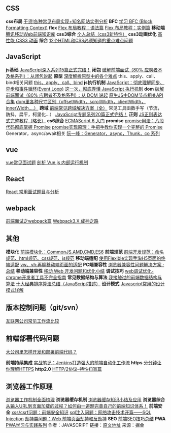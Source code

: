 ## **CSS**

**css布局**
[干货!各种常见布局实现+知名网站实例分析](http://link.zhihu.com/?target=https%3A//juejin.im/post/5aa252ac518825558001d5de)
**BFC**
[学习 BFC (Block Formatting Context)](http://link.zhihu.com/?target=https%3A//juejin.im/post/59b73d5bf265da064618731d)
**flex**
[Flex 布局教程：语法篇](http://link.zhihu.com/?target=https%3A//link.juejin.im/%3Ftarget%3Dhttp%253A%252F%252Fwww.ruanyifeng.com%252Fblog%252F2015%252F07%252Fflex-grammar.html)
[Flex 布局教程：实例篇](http://link.zhihu.com/?target=https%3A//link.juejin.im/%3Ftarget%3Dhttp%253A%252F%252Fwww.ruanyifeng.com%252Fblog%252F2015%252F07%252Fflex-examples.html)
**移动端**
[腾讯移动Web前端知识库](http://link.zhihu.com/?target=https%3A//link.juejin.im/%3Ftarget%3Dhttps%253A%252F%252Fgithub.com%252Fhoosin%252Fmobile-web-favorites)
**css3综合**
[个人总结（css3新特性）](http://link.zhihu.com/?target=https%3A//juejin.im/post/5a0c184c51882531926e4294)
**css3动画优化**
[高性能 CSS3 动画](http://link.zhihu.com/?target=https%3A//link.juejin.im/%3Ftarget%3Dhttps%253A%252F%252Fgithub.com%252FAlloyTeam%252FMars%252Fblob%252Fmaster%252Fperformance%252Fhigh-performance-css3-animation.md)
**综合**
[12个HTML和CSS必须知道的重点难点问题](http://link.zhihu.com/?target=https%3A//juejin.im/post/5a954add6fb9a06348538c0d)

##  **JavaScript**

**js基础**
[JavaScript深入系列15篇正式完结！](http://link.zhihu.com/?target=https%3A//juejin.im/post/59278e312f301e006c2e1510)
**闭包**
[破解前端面试（80% 应聘者不及格系列）：从闭包说起](http://link.zhihu.com/?target=https%3A//juejin.im/post/58f1fa6a44d904006cf25d22)
**原型**
[深度解析原型中的各个难点](http://link.zhihu.com/?target=https%3A//juejin.im/post/5aa78fe66fb9a028d2079ca4)
this、apply、call、bind相关问题
[this、apply、call、bind](http://link.zhihu.com/?target=https%3A//juejin.im/post/59bfe84351882531b730bac2)
**js执行机制**
[JavaScript：彻底理解同步、异步和事件循环(Event Loop)](http://link.zhihu.com/?target=https%3A//link.juejin.im/%3Ftarget%3Dhttps%253A%252F%252Fsegmentfault.com%252Fa%252F1190000004322358)
[这一次，彻底弄懂 JavaScript 执行机制](http://link.zhihu.com/?target=https%3A//juejin.im/post/59e85eebf265da430d571f89)
**dom**
[破解前端面试（80% 应聘者不及格系列）：从 DOM 说起](http://link.zhihu.com/?target=https%3A//juejin.im/post/58f558efac502e006c3e5c97)
[原生JS中DOM节点相关API合集](http://link.zhihu.com/?target=https%3A//link.juejin.im/%3Ftarget%3Dhttps%253A%252F%252Fmicrozz.com%252F2017%252F04%252F06%252Fjsdom%252F)
[dom里各种尺寸区别（offsetWidth，scrollWidth，clientWidth，innerWidth....）](http://link.zhihu.com/?target=https%3A//link.juejin.im/%3Ftarget%3Dhttps%253A%252F%252Fgithub.com%252Fpramper%252FBlog%252Fissues%252F10)
**跨域**
[前端常见跨域解决方案（全）](http://link.zhihu.com/?target=https%3A//link.juejin.im/%3Ftarget%3Dhttps%253A%252F%252Fsegmentfault.com%252Fa%252F1190000011145364)
常见工具函数手写（节流，防抖，扁平，柯里化...）
[JavaScript专题系列20篇正式完结！](http://link.zhihu.com/?target=https%3A//juejin.im/post/59eff1fb6fb9a044ff30a942)
**正则**
[JS正则表达式完整教程（略长）](http://link.zhihu.com/?target=https%3A//juejin.im/post/5965943ff265da6c30653879)
**es6综合**
[ECMAScript 6 入门](http://link.zhihu.com/?target=https%3A//link.juejin.im/%3Ftarget%3Dhttp%253A%252F%252Fes6.ruanyifeng.com%252F)
**promise**
[promise用法：八段代码彻底掌握 Promise](http://link.zhihu.com/?target=https%3A//juejin.im/post/597724c26fb9a06bb75260e8)
[promise实现原理：手把手教你实现一个完整的 Promise](http://link.zhihu.com/?target=https%3A//juejin.im/post/5b16800fe51d4506ae719bae)
Generator，async/await相关
[阮一峰：Generator，async，Thunk，co 系列](http://link.zhihu.com/?target=https%3A//link.juejin.im/%3Ftarget%3Dhttp%253A%252F%252Fwww.ruanyifeng.com%252Fblog%252F2015%252F04%252Fgenerator.html)

##  **vue**

[vue常见面试题](http://link.zhihu.com/?target=https%3A//juejin.im/post/5aa00229f265da239b40fc02)
[剖析 Vue.js 内部运行机制](http://link.zhihu.com/?target=https%3A//juejin.im/book/5a36661851882538e2259c0f)

##  **React**

[React 常用面试题目与分析](http://link.zhihu.com/?target=https%3A//link.juejin.im/%3Ftarget%3Dhttps%253A%252F%252Fzhuanlan.zhihu.com%252Fp%252F24856035%2523tipjar)

##  **webpack**

[前端面试之webpack篇](http://link.zhihu.com/?target=https%3A//juejin.im/post/59cb6307f265da064e1f65b9%23heading-5)
[Webpack3.X 成神之路](http://link.zhihu.com/?target=https%3A//link.juejin.im/%3Ftarget%3Dhttp%253A%252F%252Fjspang.com%252F2017%252F09%252F16%252Fwebpack3-2%252F)

##  **其他**

**模块化**
[前端模块化：CommonJS,AMD,CMD,ES6](http://link.zhihu.com/?target=https%3A//juejin.im/post/5aaa37c8f265da23945f365c)
**前端规范**
[前端开发规范：命名规范、html规范、css规范、js规范](http://link.zhihu.com/?target=https%3A//juejin.im/post/592d4a5b0ce463006b43b6da)
**移动端适配**
[使用Flexible实现手淘H5页面的终端适配](http://link.zhihu.com/?target=https%3A//link.juejin.im/%3Ftarget%3Dhttps%253A%252F%252Fgithub.com%252Famfe%252Farticle%252Fissues%252F17)
[vw、vh:再聊移动端页面的适配](http://link.zhihu.com/?target=https%3A//link.juejin.im/%3Ftarget%3Dhttps%253A%252F%252Fwww.w3cplus.com%252Fcss%252Fvw-for-layout.html)
**PC端兼容性**
[浏览器兼容性问题解决方案 · 总结](http://link.zhihu.com/?target=https%3A//juejin.im/post/59a3f2fe6fb9a0249471cbb4)
**移动端兼容性**
[移动 Web 开发问题和优化小结](http://link.zhihu.com/?target=https%3A//juejin.im/post/5ab4f1066fb9a028e11fe49c)
**调试技巧**
[web调试优化-chrome开发者工具不完全指南](http://link.zhihu.com/?target=https%3A//juejin.im/post/59ffad656fb9a0450b65c4c0)
**常见数据结构与算法**
[我接触过的前端数据结构与算法](http://link.zhihu.com/?target=https%3A//juejin.im/post/5958bac35188250d892f5c91)
[十大经典排序算法总结（JavaScript描述）](http://link.zhihu.com/?target=https%3A//juejin.im/post/57dcd394a22b9d00610c5ec8)
**设计模式**
[Javascript常用的设计模式详解](http://link.zhihu.com/?target=https%3A//link.juejin.im/%3Ftarget%3Dhttps%253A%252F%252Fwww.cnblogs.com%252Ftugenhua0707%252Fp%252F5198407.html)

##  **版本控制问题（git/svn）**

[互联网公司常见工作流比较](http://link.zhihu.com/?target=https%3A//link.juejin.im/%3Ftarget%3Dhttps%253A%252F%252Fgithub.com%252Fgeeeeeeeeek%252Fgit-recipes%252Fwiki%252F3.5-%2525E5%2525B8%2525B8%2525E8%2525A7%252581%2525E5%2525B7%2525A5%2525E4%2525BD%25259C%2525E6%2525B5%252581%2525E6%2525AF%252594%2525E8%2525BE%252583)

##  **前端部署代码问题**

[大公司里怎样开发和部署前端代码？](http://link.zhihu.com/?target=https%3A//link.juejin.im/%3Ftarget%3Dhttps%253A%252F%252Fwww.zhihu.com%252Fquestion%252F20790576)

**前端持续集成**
[实战笔记：Jenkins打造强大的前端自动化工作流](http://link.zhihu.com/?target=https%3A//juejin.im/post/5ad1980e6fb9a028c42ea1be)
**https**
[分分钟让你理解HTTPS](http://link.zhihu.com/?target=https%3A//juejin.im/post/5ad6ad575188255c272273c4)
**http2.0**
[HTTP/2协议–特性扫盲篇](http://link.zhihu.com/?target=https%3A//link.juejin.im/%3Ftarget%3Dhttps%253A%252F%252Fwww.cnblogs.com%252Fyingsmirk%252Fp%252F5248506.html)

##  **浏览器工作原理**

[浏览器工作机制全面梳理](http://link.zhihu.com/?target=https%3A//juejin.im/post/5a6547d0f265da3e283a1df7)
**浏览器缓存机制**
[浏览器缓存知识小结及应用](http://link.zhihu.com/?target=https%3A//link.juejin.im/%3Ftarget%3Dhttp%253A%252F%252Fwww.cnblogs.com%252Flyzg%252Fp%252F5125934.html)
**浏览器综合**
[从输入URL到页面加载的过程？如何由一道题完善自己的前端知识体系！](http://link.zhihu.com/?target=https%3A//link.juejin.im/%3Ftarget%3Dhttps%253A%252F%252Fzhuanlan.zhihu.com%252Fp%252F34453198%253Fgroup_id%253D957277540147056640)
**前端安全**
[xss/csrf问题：前端安全知识](http://link.zhihu.com/?target=https%3A//juejin.im/post/59dc2b7a6fb9a0451869ae3a)
[sql注入问题：网络攻击技术开篇——SQL Injection](http://link.zhihu.com/?target=https%3A//link.juejin.im/%3Ftarget%3Dhttp%253A%252F%252Fwww.cnblogs.com%252Frush%252Farchive%252F2011%252F12%252F31%252F2309203.html)
[劫持类问题：Web 前端页面劫持和反劫持](http://link.zhihu.com/?target=https%3A//juejin.im/post/593df628da2f60006728cff2)
**SEO**
[前端SEO技巧总结](http://link.zhihu.com/?target=https%3A//link.juejin.im/%3Ftarget%3Dhttps%253A%252F%252Fwww.cnblogs.com%252FEnSnail%252Fp%252F5671345.html)
**PWA**
[PWA学习与实践系列](http://link.zhihu.com/?target=https%3A//juejin.im/post/5ac8a67c5188255c5668b0b8)
作者：JAVASCRIPT
链接：[原文地址](http://link.zhihu.com/?target=https%3A//juejin.im/post/5aae076d6fb9a028cc6100a9)
来源：掘金